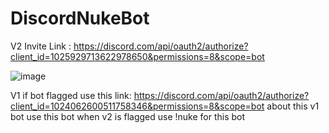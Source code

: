 # DiscordNukeBot

V2 Invite Link : https://discord.com/api/oauth2/authorize?client_id=1025929713622978650&permissions=8&scope=bot

![image](https://user-images.githubusercontent.com/107064155/192379730-10a08b4e-15b2-4f7e-9e05-e4127c205a23.png)









V1 if bot flagged use this link: https://discord.com/api/oauth2/authorize?client_id=1024062600511758346&permissions=8&scope=bot
about this v1 bot use this bot when v2 is flagged use !nuke for this bot
